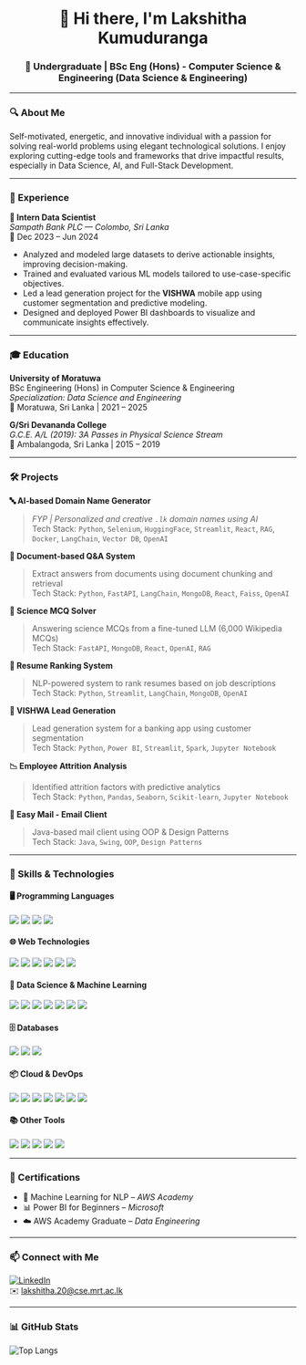 <h1 align="center">👋 Hi there, I'm Lakshitha Kumuduranga</h1>
<h3 align="center">📘 Undergraduate | BSc Eng (Hons) - Computer Science & Engineering (Data Science & Engineering)</h3>

---

### 🔍 About Me

Self-motivated, energetic, and innovative individual with a passion for solving real-world problems using elegant technological solutions. I enjoy exploring cutting-edge tools and frameworks that drive impactful results, especially in Data Science, AI, and Full-Stack Development.

---

### 💼 Experience

**📌 Intern Data Scientist**  
_Sampath Bank PLC — Colombo, Sri Lanka_  
📅 Dec 2023 – Jun 2024  
- Analyzed and modeled large datasets to derive actionable insights, improving decision-making.
- Trained and evaluated various ML models tailored to use-case-specific objectives.
- Led a lead generation project for the **VISHWA** mobile app using customer segmentation and predictive modeling.
- Designed and deployed Power BI dashboards to visualize and communicate insights effectively.

---

### 🎓 Education

**University of Moratuwa**  
BSc Engineering (Hons) in Computer Science & Engineering  
_Specialization: Data Science and Engineering_  
📍 Moratuwa, Sri Lanka | 2021 – 2025  

**G/Sri Devananda College**  
_G.C.E. A/L (2019): 3A Passes in Physical Science Stream_  
📍 Ambalangoda, Sri Lanka | 2015 – 2019

---

### 🛠️ Projects

**🔤 AI-based Domain Name Generator**  
> *FYP | Personalized and creative `.lk` domain names using AI*  
Tech Stack: `Python`, `Selenium`, `HuggingFace`, `Streamlit`, `React`, `RAG`, `Docker`, `LangChain`, `Vector DB`, `OpenAI`

**📄 Document-based Q&A System**  
> Extract answers from documents using document chunking and retrieval  
Tech Stack: `Python`, `FastAPI`, `LangChain`, `MongoDB`, `React`, `Faiss`, `OpenAI`

**🧠 Science MCQ Solver**  
> Answering science MCQs from a fine-tuned LLM (6,000 Wikipedia MCQs)  
Tech Stack: `FastAPI`, `MongoDB`, `React`, `OpenAI`, `RAG`

**📌 Resume Ranking System**  
> NLP-powered system to rank resumes based on job descriptions  
Tech Stack: `Python`, `Streamlit`, `LangChain`, `MongoDB`, `OpenAI`

**📲 VISHWA Lead Generation**  
> Lead generation system for a banking app using customer segmentation  
Tech Stack: `Python`, `Power BI`, `Streamlit`, `Spark`, `Jupyter Notebook`

**📉 Employee Attrition Analysis**  
> Identified attrition factors with predictive analytics  
Tech Stack: `Python`, `Pandas`, `Seaborn`, `Scikit-learn`, `Jupyter Notebook`

**📧 Easy Mail - Email Client**  
> Java-based mail client using OOP & Design Patterns  
Tech Stack: `Java`, `Swing`, `OOP`, `Design Patterns`

---

### 🧠 Skills & Technologies

#### 🖥️ Programming Languages  
<p>
  <img src="https://img.shields.io/badge/Python-3776AB?style=flat&logo=python&logoColor=white" />
  <img src="https://img.shields.io/badge/Java-007396?style=flat&logo=java&logoColor=white" />
  <img src="https://img.shields.io/badge/SQL-336791?style=flat&logo=mysql&logoColor=white" />
  <img src="https://img.shields.io/badge/JavaScript-F7DF1E?style=flat&logo=javascript&logoColor=black" />
</p>

#### 🌐 Web Technologies  
<p>
  <img src="https://img.shields.io/badge/HTML5-E34F26?style=flat&logo=html5&logoColor=white" />
  <img src="https://img.shields.io/badge/CSS3-1572B6?style=flat&logo=css3&logoColor=white" />
  <img src="https://img.shields.io/badge/React-61DAFB?style=flat&logo=react&logoColor=black" />
  <img src="https://img.shields.io/badge/Bootstrap-7952B3?style=flat&logo=bootstrap&logoColor=white" />
  <img src="https://img.shields.io/badge/FastAPI-009688?style=flat&logo=fastapi&logoColor=white" />
  <img src="https://img.shields.io/badge/Streamlit-FF4B4B?style=flat&logo=streamlit&logoColor=white" />
</p>

#### 🧪 Data Science & Machine Learning  
<p>
  <img src="https://img.shields.io/badge/Numpy-013243?style=flat&logo=numpy&logoColor=white" />
  <img src="https://img.shields.io/badge/Pandas-150458?style=flat&logo=pandas&logoColor=white" />
  <img src="https://img.shields.io/badge/Scikit--Learn-F7931E?style=flat&logo=scikit-learn&logoColor=white" />
  <img src="https://img.shields.io/badge/TensorFlow-FF6F00?style=flat&logo=tensorflow&logoColor=white" />
  <img src="https://img.shields.io/badge/PyTorch-EE4C2C?style=flat&logo=pytorch&logoColor=white" />
  <img src="https://img.shields.io/badge/Matplotlib-11557C?style=flat&logo=matplotlib&logoColor=white" />
  <img src="https://img.shields.io/badge/Seaborn-3776AB?style=flat&logo=python&logoColor=white" />
</p>

#### 🗄️ Databases  
<p>
  <img src="https://img.shields.io/badge/MySQL-4479A1?style=flat&logo=mysql&logoColor=white" />
  <img src="https://img.shields.io/badge/MongoDB-47A248?style=flat&logo=mongodb&logoColor=white" />
  <img src="https://img.shields.io/badge/SQLite-003B57?style=flat&logo=sqlite&logoColor=white" />
</p>

#### 📦 Cloud & DevOps  
<p>
  <img src="https://img.shields.io/badge/AWS-232F3E?style=flat&logo=amazon-aws&logoColor=white" />
  <img src="https://img.shields.io/badge/GCP-4285F4?style=flat&logo=google-cloud&logoColor=white" />
  <img src="https://img.shields.io/badge/Azure-0078D4?style=flat&logo=microsoft-azure&logoColor=white" />
  <img src="https://img.shields.io/badge/Docker-2496ED?style=flat&logo=docker&logoColor=white" />
  <img src="https://img.shields.io/badge/Kubernetes-326CE5?style=flat&logo=kubernetes&logoColor=white" />
  <img src="https://img.shields.io/badge/Git-F05032?style=flat&logo=git&logoColor=white" />
  <img src="https://img.shields.io/badge/GitHub-181717?style=flat&logo=github&logoColor=white" />
</p>

#### 📚 Other Tools  
<p>
  <img src="https://img.shields.io/badge/PowerBI-F2C811?style=flat&logo=powerbi&logoColor=black" />
  <img src="https://img.shields.io/badge/Apache%20Spark-E25A1C?style=flat&logo=apachespark&logoColor=white" />
  <img src="https://img.shields.io/badge/Jupyter-F37626?style=flat&logo=jupyter&logoColor=white" />
  <img src="https://img.shields.io/badge/LangChain-000000?style=flat&logo=langchain&logoColor=white" />
  <img src="https://img.shields.io/badge/OpenAI-412991?style=flat&logo=openai&logoColor=white" />
</p>

---

### 📜 Certifications

- 🧠 Machine Learning for NLP – *AWS Academy*
- 📊 Power BI for Beginners – *Microsoft*
- ☁️ AWS Academy Graduate – *Data Engineering*

---

### 📫 Connect with Me

[![LinkedIn](https://img.shields.io/badge/LinkedIn-blue?style=flat&logo=linkedin&logoColor=white)](https://linkedin.com/in/lakshitha-kumuduranga)  
✉️ lakshitha.20@cse.mrt.ac.lk

---

### 📊 GitHub Stats

![Top Langs](https://github-readme-stats.vercel.app/api/top-langs/?username=lakshithakr&layout=compact&theme=default)

